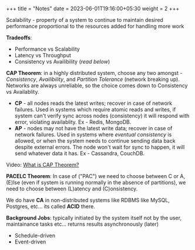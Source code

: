+++
title = "Notes"
date = 2023-06-01T19:16:00+05:30
weight = 2
+++

Scalability - property of a system to continue to maintain desired performance proportional to the resources added for handling more work

**Tradeoffs**:
- Performance vs Scalability
- Latency vs Throughput
- Consistency vs Availibility (_read below_)

**CAP Theorem**: in a highly distributed system, choose any two amongst - _Consistency_, _Availibility_, and _Partition Tolerance_ (network breaking up). Networks are always unreliable, so the choice comes down to Consistency vs Availablity.
- **CP** - all nodes reads the latest writes; recover in case of network failures. Used in systems which require atomic reads and writes, if system can't verify sync across nodes (consistency) it will respond with error, violating availablity. Ex - Redis, MongoDB.
- **AP** - nodes may not have the latest write data; recover in case of network failures. Used in systems where _eventual consistency_ is allowed, or when the system needs to continue sending data back despite external errors. The node won't wait for sync to happen, it will send whatever data it has. Ex - Cassandra, CouchDB.

Video: [What is CAP Theorem?](https://youtu.be/_RbsFXWRZ10)

**PACELC Theorem**: In case of ("PAC") we need to choose between C or A, (E)lse (even if system is running normally in the absence of partitions), we need to choose between (L)atency and (C)onsistency.

We do have **CA** in non-distributed systems like RDBMS like MySQL, Postgres, etc... its called **ACID** there.

**Background Jobs**: typically initiated by the system itself not by the user, maintainance tasks etc... returns results asynchronously (later)
- Schedule-driven
- Event-driven


